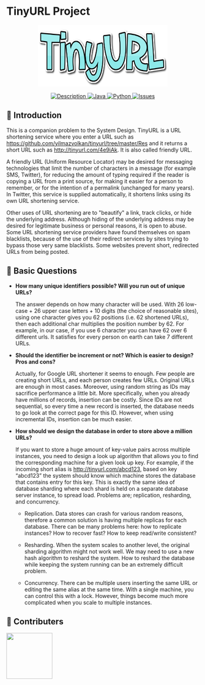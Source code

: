 # TinyURL Project
<p align="center">
<a href = "https://github.com/yilmazvolkan/tinyurl/projects"><img 
<img src="https://github.com/yilmazvolkan/tinyurl/blob/master/Res/tinyURL_logo.png" width="340" height="160"></a>
</p>

<p align="center">
    <a href="https://github.com/yilmazvolkan/tinyurl/blob/master/README.md">
        <img src="https://img.shields.io/badge/DESCRIPTION-ONLINE-9becec.svg"
             alt="Description">
    </a>
    <a href="https://github.com/yilmazvolkan/tinyurl/blob/master/Res/TinyURL.java">
        <img src="https://img.shields.io/badge/Java-ONLINE-7fe6e6.svg"
             alt="Java">
    </a>
    <a href="https://github.com/yilmazvolkan/tinyurl/blob/master/Res/tinyURL.py">
        <img src="https://img.shields.io/badge/Python-ONLINE-62e1e1.svg"
             alt="Python">
    </a>
    <a href="https://github.com/bounswe/bounswe2018group1/issues">
        <img src="https://img.shields.io/badge/ISSUES 4-CLOSED-46dbdb.svg"
             alt="Issues">
    </a>
</p>


## :tophat: Introduction


  This is a companion problem to the System Design. TinyURL is a URL shortening service where you enter a URL such as https://github.com/yilmazvolkan/tinyurl/tree/master/Res  and it returns a short URL such as http://tinyurl.com/4e9iAk. It is also called friendly URL.

  A friendly URL (Uniform Resource Locator) may be desired for messaging technologies that limit the number of characters in a message (for example SMS, Twitter), for reducing the amount of typing required if the reader is copying a URL from a print source, for making it easier for a person to remember, or for the intention of a permalink (unchanged for many years). In Twitter, this service is supplied automatically, it shortens links using its own URL shortening service.
  
Other uses of URL shortening are to "beautify" a link, track clicks, or hide the underlying address. Although hiding of the underlying address may be desired for legitimate business or personal reasons, it is open to abuse. Some URL shortening service providers have found themselves on spam blacklists, because of the use of their redirect services by sites trying to bypass those very same blacklists. Some websites prevent short, redirected URLs from being posted.


## :blue_book: Basic Questions

* **How many unique identifiers possible? Will you run out of unique URLs?**

  The answer depends on how many character will be used. With 26 low-case + 26 upper case letters + 10 digits (the choice of reasonable sites), using one character gives you 62 positions (i.e. 62 shortened URLs), then each additional char multiplies the position number by 62. For example, in our case, if you use 6 character you can have 62 over 6 different urls. It satisfies for every person on earth can take 7 different URLs.

* **Should the identifier be increment or not? Which is easier to design? Pros and cons?**

  Actually, for Google URL shortener it seems to enough. Few people are creating short URLs, and each person creates few URLs. Original URLs are enough in most cases. Moreover, using random string as IDs may sacrifice performance a little bit. More specifically, when you already have millions of records, insertion can be costly. Since IDs are not sequential, so every time a new record is inserted, the database needs to go look at the correct page for this ID. However, when using incremental IDs, insertion can be much easier. 

* **How should we design the database in order to store above a million URLs?**

  If you want to store a huge amount of key-value pairs across multiple instances, you need to design a look up algorithm that allows you to find the corresponding machine for a given look up key. For example, if the incoming short alias is http://tinyurl.com/abcd123, based on key “abcd123” the system should know which machine stores the database that contains entry for this key. This is exactly the same idea of database sharding where each shard is held on a separate database server instance, to spread load. Problems are; replication, resharding, and concurrency.

   * Replication. Data stores can crash for various random reasons, therefore a common solution is having multiple replicas for each database. There can be many problems here: how to replicate instances? How to recover fast? How to keep read/write consistent? 
   
   * Resharding. When the system scales to another level, the original sharding algorithm might not work well. We may need to use a new hash algorithm to reshard the system. How to reshard the database while keeping the system running can be an extremely difficult problem.
   
   * Concurrency. There can be multiple users inserting the same URL or editing the same alias at the same time. With a single machine, you can control this with a lock. However, things become much more complicated when you scale to multiple instances.



## :beers: Contributers


<p align="left">
<a href = "https://github.com/yilmazvolkan"><img 
<img src="https://avatars2.githubusercontent.com/u/28186366?s=400&v=4" width="120" height="120"></a>
</p>
